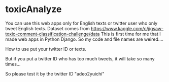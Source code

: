 # toxicAnalyze
You can use this web apps only for English texts or twitter user who only tweet English texts.
Dataset comes from https://www.kaggle.com/c/jigsaw-toxic-comment-classification-challenge/data
This is first time for me that I made web apps in Python Django.
So my code and file names are weired....

How to use
put your twitter ID or texts.

But if you put a twitter ID who has too much tweets, it will take so many times...

So please test it by the twitter ID "adeo2yuichi"